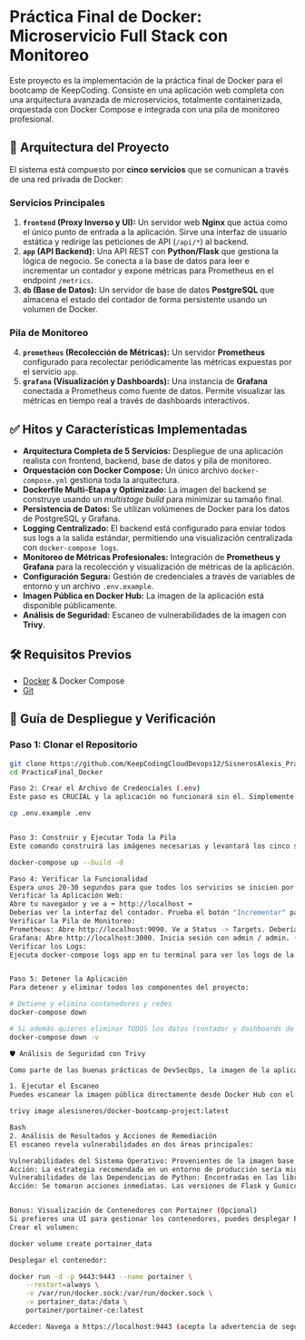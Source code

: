 # Práctica Final de Docker: Microservicio Full Stack con Monitoreo

Este proyecto es la implementación de la práctica final de Docker para el bootcamp de KeepCoding. Consiste en una aplicación web completa con una arquitectura avanzada de microservicios, totalmente containerizada, orquestada con Docker Compose e integrada con una pila de monitoreo profesional.

## 🌟 Arquitectura del Proyecto

El sistema está compuesto por **cinco servicios** que se comunican a través de una red privada de Docker:

### Servicios Principales
1.  **`frontend` (Proxy Inverso y UI):** Un servidor web **Nginx** que actúa como el único punto de entrada a la aplicación. Sirve una interfaz de usuario estática y redirige las peticiones de API (`/api/*`) al backend.
2.  **`app` (API Backend):** Una API REST con **Python/Flask** que gestiona la lógica de negocio. Se conecta a la base de datos para leer e incrementar un contador y expone métricas para Prometheus en el endpoint `/metrics`.
3.  **`db` (Base de Datos):** Un servidor de base de datos **PostgreSQL** que almacena el estado del contador de forma persistente usando un volumen de Docker.

### Pila de Monitoreo
4.  **`prometheus` (Recolección de Métricas):** Un servidor **Prometheus** configurado para recolectar periódicamente las métricas expuestas por el servicio `app`.
5.  **`grafana` (Visualización y Dashboards):** Una instancia de **Grafana** conectada a Prometheus como fuente de datos. Permite visualizar las métricas en tiempo real a través de dashboards interactivos.

## ✅ Hitos y Características Implementadas

*   **Arquitectura Completa de 5 Servicios:** Despliegue de una aplicación realista con frontend, backend, base de datos y pila de monitoreo.
*   **Orquestación con Docker Compose:** Un único archivo `docker-compose.yml` gestiona toda la arquitectura.
*   **Dockerfile Multi-Etapa y Optimizado:** La imagen del backend se construye usando un *multistage build* para minimizar su tamaño final.
*   **Persistencia de Datos:** Se utilizan volúmenes de Docker para los datos de PostgreSQL y Grafana.
*   **Logging Centralizado:** El backend está configurado para enviar todos sus logs a la salida estándar, permitiendo una visualización centralizada con `docker-compose logs`.
*   **Monitoreo de Métricas Profesionales:** Integración de **Prometheus y Grafana** para la recolección y visualización de métricas de la aplicación.
*   **Configuración Segura:** Gestión de credenciales a través de variables de entorno y un archivo `.env.example`.
*   **Imagen Pública en Docker Hub:** La imagen de la aplicación está disponible públicamente.
*   **Análisis de Seguridad:** Escaneo de vulnerabilidades de la imagen con **Trivy**.

## 🛠️ Requisitos Previos

*   [Docker](https://www.docker.com/products/docker-desktop/) & Docker Compose
*   [Git](https://git-scm.com/)

## 🚀 Guía de Despliegue y Verificación

### Paso 1: Clonar el Repositorio

```bash
git clone https://github.com/KeepCodingCloudDevops12/SisnerosAlexis_PracticaFinal_Docker.git
cd PracticaFinal_Docker

Paso 2: Crear el Archivo de Credenciales (.env)
Este paso es CRUCIAL y la aplicación no funcionará sin él. Simplemente copia el archivo de ejemplo proporcionado:

cp .env.example .env


Paso 3: Construir y Ejecutar Toda la Pila
Este comando construirá las imágenes necesarias y levantará los cinco servicios en segundo plano.

docker-compose up --build -d

Paso 4: Verificar la Funcionalidad
Espera unos 20-30 segundos para que todos los servicios se inicien por completo.
Verificar la Aplicación Web:
Abre tu navegador y ve a ➡️ http://localhost ⬅️
Deberías ver la interfaz del contador. Prueba el botón "Incrementar" para confirmar que la aplicación funciona.
Verificar la Pila de Monitoreo:
Prometheus: Abre http://localhost:9090. Ve a Status -> Targets. Deberías ver el target flask-app con el estado UP (en verde).
Grafana: Abre http://localhost:3000. Inicia sesión con admin / admin. (Te pedirá cambiar la contraseña). Para ver las métricas, necesitas configurar Prometheus como fuente de datos (URL: http://prometheus:9090) y crear un panel.
Verificar los Logs:
Ejecuta docker-compose logs app en tu terminal para ver los logs de la aplicación.


Paso 5: Detener la Aplicación
Para detener y eliminar todos los componentes del proyecto:

# Detiene y elimina contenedores y redes
docker-compose down

# Si además quieres eliminar TODOS los datos (contador y dashboards de Grafana):
docker-compose down -v

🛡️ Análisis de Seguridad con Trivy

Como parte de las buenas prácticas de DevSecOps, la imagen de la aplicación debe ser escaneada para detectar vulnerabilidades conocidas.

1. Ejecutar el Escaneo
Puedes escanear la imagen pública directamente desde Docker Hub con el siguiente comando:

trivy image alesisneros/docker-bootcamp-project:latest

Bash
2. Análisis de Resultados y Acciones de Remediación
El escaneo revela vulnerabilidades en dos áreas principales:

Vulnerabilidades del Sistema Operativo: Provenientes de la imagen base (python:3.9-slim). Se detectaron varias, incluidas algunas de criticidad ALTA y CRÍTICA.
Acción: La estrategia recomendada en un entorno de producción sería migrar a una imagen con una superficie de ataque menor, como python:3.9-alpine o una imagen distroless, para reducir drásticamente el número de paquetes vulnerables.
Vulnerabilidades de las Dependencias de Python: Encontradas en las librerías de requirements.txt.
Acción: Se tomaron acciones inmediatas. Las versiones de Flask y Gunicorn fueron actualizadas a versiones parcheadas para mitigar las vulnerabilidades de criticidad ALTA reportadas, y se generó y publicó una nueva versión de la imagen.


Bonus: Visualización de Contenedores con Portainer (Opcional)
Si prefieres una UI para gestionar los contenedores, puedes desplegar Portainer de forma independiente.
Crear el volumen:

docker volume create portainer_data

Desplegar el contenedor:

docker run -d -p 9443:9443 --name portainer \
    --restart=always \
    -v /var/run/docker.sock:/var/run/docker.sock \
    -v portainer_data:/data \
    portainer/portainer-ce:latest

Acceder: Navega a https://localhost:9443 (acepta la advertencia de seguridad). La primera vez, configura la contraseña de admin.
